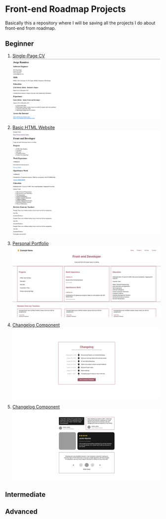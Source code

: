# Front-end Roadmap Projects

Basically this a repository where I will be saving all the projects I do about front-end from roadmap.

## Beginner
1. [Single-Page CV](https://roadmap.sh/projects/single-page-cv)
![](./assets/single-page-cv.png)

2. [Basic HTML Website](https://roadmap.sh/projects/basic-html-website)
   ![](./assets/basic-html-website.png)

3. [Personal Portfolio](https://roadmap.sh/projects/portfolio-website)
   ![](./assets/personal-portfolio.png)

4. [Changelog Component](https://roadmap.sh/projects/changelog-component)
   ![](./assets/changelog-component.png)

5. [Changelog Component](https://roadmap.sh/projects/testimonial-cards)
   ![](./assets/testimonial-cards.png)

## Intermediate

## Advanced
